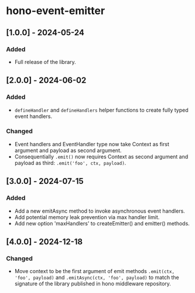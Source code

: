 # hono-event-emitter

## [1.0.0] - 2024-05-24
### Added
- Full release of the library.



## [2.0.0] - 2024-06-02
### Added
- `defineHandler` and `defineHandlers` helper functions to create fully typed event handlers.
### Changed
- Event handlers and EventHandler type now take Context as first argument and payload as second argument.
- Consequentially `.emit()` now requires Context as second argument and payload as third: `.emit('foo', ctx, payload)`.



## [3.0.0] - 2024-07-15
### Added
- Add a new emitAsync method to invoke asynchronous event handlers.
-  Add potential memory leak prevention via max handler limit.
-  Add new option 'maxHandlers' to createEmitter() and emitter() methods.



## [4.0.0] - 2024-12-18
### Changed
- Move context to be the first argument of emit methods `.emit(ctx, 'foo', payload)` and `.emitAsync(ctx, 'foo', payload)` to match the signature of the library published in hono middleware repository.
